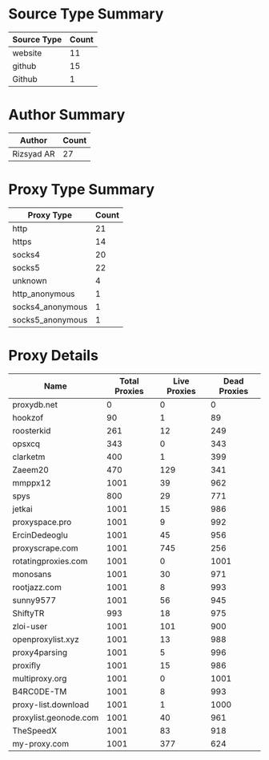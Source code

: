 # Source Type Summary

| Source Type | Count |
|-------------|-------|
| website | 11 |
| github | 15 |
| Github | 1 |


# Author Summary

| Author | Count |
|--------|-------|
| Rizsyad AR | 27 |


# Proxy Type Summary

| Proxy Type | Count |
|------------|-------|
| http | 21 |
| https | 14 |
| socks4 | 20 |
| socks5 | 22 |
| unknown | 4 |
| http_anonymous | 1 |
| socks4_anonymous | 1 |
| socks5_anonymous | 1 |


# Proxy Details

| Name | Total Proxies | Live Proxies | Dead Proxies |
|------|---------------|--------------|---------------|
| proxydb.net | 0 | 0 | 0 |
| hookzof | 90 | 1 | 89 |
| roosterkid | 261 | 12 | 249 |
| opsxcq | 343 | 0 | 343 |
| clarketm | 400 | 1 | 399 |
| Zaeem20 | 470 | 129 | 341 |
| mmppx12 | 1001 | 39 | 962 |
| spys | 800 | 29 | 771 |
| jetkai | 1001 | 15 | 986 |
| proxyspace.pro | 1001 | 9 | 992 |
| ErcinDedeoglu | 1001 | 45 | 956 |
| proxyscrape.com | 1001 | 745 | 256 |
| rotatingproxies.com | 1001 | 0 | 1001 |
| monosans | 1001 | 30 | 971 |
| rootjazz.com | 1001 | 8 | 993 |
| sunny9577 | 1001 | 56 | 945 |
| ShiftyTR | 993 | 18 | 975 |
| zloi-user | 1001 | 101 | 900 |
| openproxylist.xyz | 1001 | 13 | 988 |
| proxy4parsing | 1001 | 5 | 996 |
| proxifly | 1001 | 15 | 986 |
| multiproxy.org | 1001 | 0 | 1001 |
| B4RC0DE-TM | 1001 | 8 | 993 |
| proxy-list.download | 1001 | 1 | 1000 |
| proxylist.geonode.com | 1001 | 40 | 961 |
| TheSpeedX | 1001 | 83 | 918 |
| my-proxy.com | 1001 | 377 | 624 |
